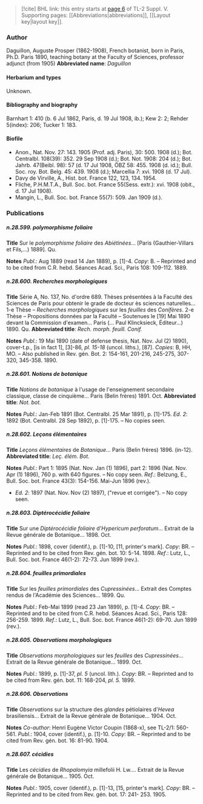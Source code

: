 > [!cite] BHL link: this entry starts at [page 6](https://www.biodiversitylibrary.org/page/33259052) of TL-2 Suppl. V.
> Supporting pages: [[Abbreviations|abbreviations]], [[Layout key|layout key]].

### Author

Daguillon, Auguste Prosper (1862-1908), French botanist, born in Paris, Ph.D. Paris 1890, teaching botany at the Faculty of Sciences, professor adjunct (from 1905) 
**Abbreviated name**: *Daguillon*

#### Herbarium and types

Unknown.

#### Bibliography and biography

Barnhart 1: 410 (b. 6 Jul 1862, Paris, d. 19 Jul 1908, ib.); Kew 2: 2; Rehder 5(index): 206; Tucker 1: 183.

#### Biofile

- Anon., Nat. Nov. 27: 143. 1905 (Prof. adj. Paris), 30: 500. 1908 (d.); Bot. Centralbl. 108(39): 352. 29 Sep 1908 (d.); Bot. Not. 1908: 204 (d.); Bot. Jahrb. 47(Beibl. 98): 57 (d. 17 Jul 1908, ÖBZ 58: 455. 1908 (d. id.); Bull. Soc. roy. Bot. Belg. 45: 439. 1908 (d.); Marcellia 7: xvi. 1908 (d. 17 Jul).
- Davy de Virville, A., Hist. bot. France 122, 123, 134. 1954.
- Fliche, P.H.M.T.A., Bull. Soc. bot. France 55(Sess. extr.): xvi. 1908 (obit., d. 17 Jul 1908).
- Mangin, L., Bull. Soc. bot. France 55(7): 509. Jan 1909 (d.).

### Publications

##### n.28.599. polymorphisme foliaire

**Title**
Sur le *polymorphisme foliaire* des *Abiétinées*... \[Paris (Gauthier-Villars et Fils,...) 1889\]. Qu.

**Notes**
*Publ*.: Aug 1889 (read 14 Jan 1889), p. \[1\]-4. *Copy*: B. – Reprinted and to be cited from C.R. hebd. Séances Acad. Sci., Paris 108: 109-112. 1889.

##### n.28.600. Recherches morphologiques

**Title**
Série A, No. 137, No. d'ordre 689. Thèses présentées à la Faculté des Sciences de Paris pour obtenir le grade de docteur ès sciences naturelles... 1-e Thèse – *Recherches morphologiques* sur les *feuilles* des *Conifères*. 2-e Thèse – Propositions données par la Faculté – Soutenues le \[19\] Mai 1890 devant la Commission d'examen... Paris (... Paul Klincksieck, Éditeur...) 1890. Qu.
**Abbreviated title**: *Rech. morph. feuill. Conif.*

**Notes**
*Publ*.: 19 Mai 1890 (date of defense thesis, Nat. Nov. Jul (2) 1890), cover-t.p., \[is in fact 1\], \[3\]-86, *pl. 15-18* (uncol. liths.), \[87\]. *Copies*: B, HH, MO. – Also published in Rev. gén. Bot. 2: 154-161, 201-216, 245-275, 307-320, 345-358. 1890.

##### n.28.601. Notions de botanique

**Title**
*Notions de botanique* à l'usage de l'enseignement secondaire classique, classe de cinquième... Paris (Belin frères) 1891. Oct.
**Abbreviated title**: *Not. bot.*

**Notes**
*Publ*.: Jan-Feb 1891 (Bot. Centralbl. 25 Mar 1891), p. \[1\]-175.
*Ed. 2*: 1892 (Bot. Centralbl. 28 Sep 1892), p. \[1\]-175. – No copies seen.

##### n.28.602. Leçons élémentaires

**Title**
*Leçons élémentaires* de *Botanique*... Paris (Belin frères) 1896. (in-12).
**Abbreviated title**: *Leç. élém. Bot.*

**Notes**
*Publ*.: Part 1: 1895 (Nat. Nov. Jan (1) 1896), part 2: 1896 (Nat. Nov. Apr (1) 1896), 760 p. with 640 figures. – No copy seen.
*Ref*.: Belzung, E., Bull. Soc. bot. France 43(3): 154-156. Mai-Jun 1896 (rev.).
- *Ed. 2*: 1897 (Nat. Nov. Nov (2) 1897), ("revue et corrigée"). – No copy seen.

##### n.28.603. Diptérocécidie foliaire

**Title**
Sur une *Diptérocécidie foliaire* d'*Hypericum perforatum*... Extrait de la Revue générale de Botanique... 1898. Oct.

**Notes**
*Publ*.: 1898, cover (identif.), p. \[1\]-10, \[11, printer's mark\]. *Copy*: BR. – Reprinted and to be cited from Rev. gén. bot. 10: 5-14. 1898.
*Ref*.: Lutz, L., Bull. Soc. bot. France 46(1-2): 72-73. Jun 1899 (rev.).

##### n.28.604. feuilles primordiales

**Title**
Sur les *feuilles primordiales* des *Cupressinées*... Extrait des Comptes rendus de l'Académie des Sciences... 1899. Qu.

**Notes**
*Publ*.: Feb-Mai 1899 (read 23 Jan 1899), p. \[1\]-4. *Copy*: BR. – Reprinted and to be cited from C.R. hebd. Séances Acad. Sci., Paris 128: 256-259. 1899.
*Ref*.: Lutz, L., Bull. Soc. bot. France 46(1-2): 69-70. Jun 1899 (rev.).

##### n.28.605. Observations morphologiques

**Title**
*Observations morphologiques* sur les *feuilles* des *Cupressinées*... Extrait de la Revue générale de Botanique... 1899. Oct.

**Notes**
*Publ*.: 1899, p. \[1\]-37, *pl. 5* (uncol. lith.). *Copy*: BR. – Reprinted and to be cited from Rev. gén. bot. 11: 168-204, *pl. 5.* 1899.

##### n.28.606. Observations

**Title**
*Observations* sur la structure des *glandes* pétiolaires d'*Hevea* brasiliensis... Extrait de la Revue générale de Botanique... 1904. Oct.

**Notes**
*Co-author*: Henri Eugène Victor Coupin (1868-x), see TL-2/1: 560-561.
*Publ*.: 1904, cover (identif.), p. \[1\]-10. *Copy*: BR. – Reprinted and to be cited from Rev. gén. bot. 16: 81-90. 1904.

##### n.28.607. cécidies

**Title**
Les *cécidies* de *Rhopalomyia* millefolii H. Lw.... Extrait de la Revue générale de Botanique... 1905. Oct.

**Notes**
*Publ*.: 1905, cover (identif.), p. \[1\]-13, \[15, printer's mark\]. *Copy*: BR. – Reprinted and to be cited from Rev. gén. bot. 17: 241- 253. 1905.

